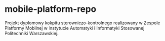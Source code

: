 # mobile-platform-repo
Projekt dyplomowy kokpitu sterowniczo-kontrolnego realizowany w Zespole Platformy Mobilnej w Instytucie Automatyki i Informatyki Stosowanej Politechniki Warszawskiej.
